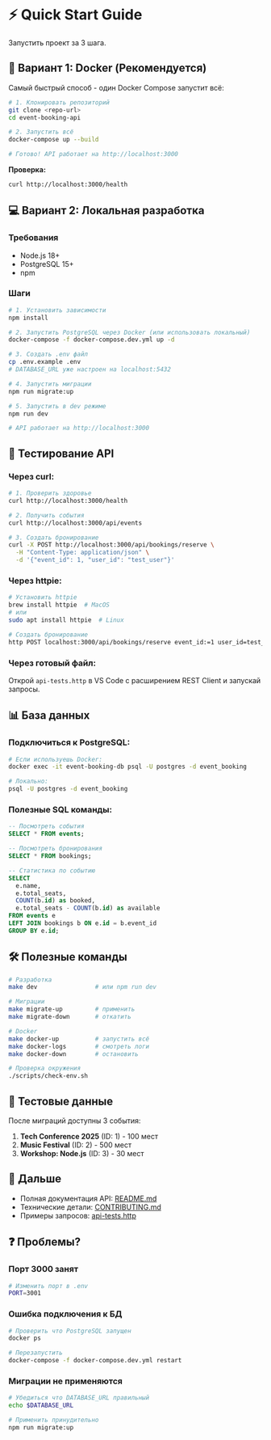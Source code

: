 # ⚡ Quick Start Guide

Запустить проект за 3 шага.

## 🚀 Вариант 1: Docker (Рекомендуется)

Самый быстрый способ - один Docker Compose запустит всё:

```bash
# 1. Клонировать репозиторий
git clone <repo-url>
cd event-booking-api

# 2. Запустить всё
docker-compose up --build

# Готово! API работает на http://localhost:3000
```

**Проверка:**
```bash
curl http://localhost:3000/health
```

## 💻 Вариант 2: Локальная разработка

### Требования
- Node.js 18+ 
- PostgreSQL 15+
- npm

### Шаги

```bash
# 1. Установить зависимости
npm install

# 2. Запустить PostgreSQL через Docker (или использовать локальный)
docker-compose -f docker-compose.dev.yml up -d

# 3. Создать .env файл
cp .env.example .env
# DATABASE_URL уже настроен на localhost:5432

# 4. Запустить миграции
npm run migrate:up

# 5. Запустить в dev режиме
npm run dev

# API работает на http://localhost:3000
```

## 🧪 Тестирование API

### Через curl:

```bash
# 1. Проверить здоровье
curl http://localhost:3000/health

# 2. Получить события
curl http://localhost:3000/api/events

# 3. Создать бронирование
curl -X POST http://localhost:3000/api/bookings/reserve \
  -H "Content-Type: application/json" \
  -d '{"event_id": 1, "user_id": "test_user"}'
```

### Через httpie:

```bash
# Установить httpie
brew install httpie  # MacOS
# или
sudo apt install httpie  # Linux

# Создать бронирование
http POST localhost:3000/api/bookings/reserve event_id:=1 user_id=test_user
```

### Через готовый файл:

Открой `api-tests.http` в VS Code с расширением REST Client и запускай запросы.

## 📊 База данных

### Подключиться к PostgreSQL:

```bash
# Если используешь Docker:
docker exec -it event-booking-db psql -U postgres -d event_booking

# Локально:
psql -U postgres -d event_booking
```

### Полезные SQL команды:

```sql
-- Посмотреть события
SELECT * FROM events;

-- Посмотреть бронирования
SELECT * FROM bookings;

-- Статистика по событию
SELECT 
  e.name,
  e.total_seats,
  COUNT(b.id) as booked,
  e.total_seats - COUNT(b.id) as available
FROM events e
LEFT JOIN bookings b ON e.id = b.event_id
GROUP BY e.id;
```

## 🛠️ Полезные команды

```bash
# Разработка
make dev                # или npm run dev

# Миграции
make migrate-up         # применить
make migrate-down       # откатить

# Docker
make docker-up          # запустить всё
make docker-logs        # смотреть логи
make docker-down        # остановить

# Проверка окружения
./scripts/check-env.sh
```

## 🎯 Тестовые данные

После миграций доступны 3 события:

1. **Tech Conference 2025** (ID: 1) - 100 мест
2. **Music Festival** (ID: 2) - 500 мест  
3. **Workshop: Node.js** (ID: 3) - 30 мест

## 📖 Дальше

- Полная документация API: [README.md](README.md)
- Технические детали: [CONTRIBUTING.md](CONTRIBUTING.md)
- Примеры запросов: [api-tests.http](api-tests.http)

## ❓ Проблемы?

### Порт 3000 занят

```bash
# Изменить порт в .env
PORT=3001
```

### Ошибка подключения к БД

```bash
# Проверить что PostgreSQL запущен
docker ps

# Перезапустить
docker-compose -f docker-compose.dev.yml restart
```

### Миграции не применяются

```bash
# Убедиться что DATABASE_URL правильный
echo $DATABASE_URL

# Применить принудительно
npm run migrate:up
```
